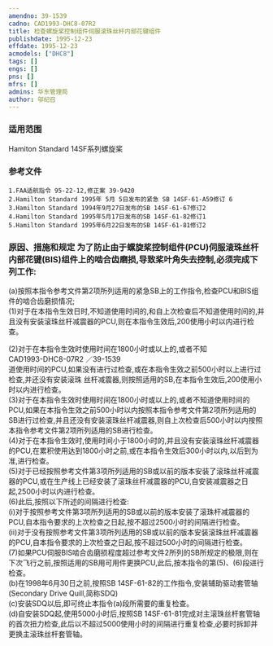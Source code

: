 ```yaml
---
amendno: 39-1539  
cadno: CAD1993-DHC8-07R2  
title: 检查螺旋桨控制组件伺服滚珠丝杆内部花键组件  
publishdate: 1995-12-23  
effdate: 1995-12-23  
acmodels: ["DHC8"]  
tags: []  
engs: []  
pns: []  
mfrs: []  
admins: 华东管理局  
author: 邬纪召  
---
```

  
### 适用范围  
Hamiton Standard 14SF系列螺旋桨  
  
<!--more-->  
### 参考文件  
    1.FAA适航指令 95-22-12,修正案 39-9420  
    2.Hamilton Standard 1995年 5月 5日发布的紧急 SB 14SF-61-A59修订 6  
    3.Hamilton Standard 1994年9月27日发布的SB 14SF-61-67修订2  
    4.Hamilton Standard 1995年5月17日发布的SB 14SF-61-82修订1  
    5.Hamilton Standard 1995年6月22日发布的SB 14SF-61-81修订2  
  
### 原因、措施和规定     为了防止由于螺旋桨控制组件(PCU)伺服滚珠丝杆内部花键(BIS)组件上的啮合齿磨损,导致桨叶角失去控制,必须完成下列工作:  
(a)按照本指令参考文件第2项所列适用的紧急SB上的工作指令,检查PCU和BIS组件的啮合齿磨损情况;  
    (1)对于在本指令生效日时,不知道使用时间的,和自上次检查后不知道使用时间的,并且没有安装滚珠丝杆减震器的PCU,则在本指令生效后,200使用小时以内进行检查。  
  
(2)对于在本指令生效时使用时间在1800小时或以上的,或者不知  
 CAD1993-DHC8-07R2 ／39-1539  
道使用时间的PCU,如果没有进行过检查,或在本指令生效之前500小时以上进行过检查,并还没有安装滚珠 丝杆减震器,则按照适用的SB,在本指令生效后,200使用小时以内进行检查。  
(3)对于在本指令生效时使用时间在1800小时或以上的,或者不知道使用时间的PCU,如果在本指令生效之前500小时以内按照本指令参考文件第2项所列适用的SB进行过检查,并且还没有安装滚珠丝杆减震器,则自上次检查后500小时以内按照本指令参考文件第2项所列适用的SB进行检查。  
    (4)对于在本指令生效时,使用时间小于1800小时的,并且没有安装滚珠丝杆减震器的PCU,在累积使用达到1800小时之前,或在本指令生效后300小时以内,以后到为准,进行检查。  
    (5)对于已经按照参考文件第3项所列适用的SB或以前的版本安装了滚珠丝杆减震器的PCU,或在生产线上已经安装了滚珠丝杆减震器的PCU,自安装减震器之日起,2500小时以内进行检查。  
(6)此后,按照以下所述的间隔进行检查:  
(i)对于按照参考文件第3项所列适用的SB或以前的版本安装了滚珠杆减震器的PCU,自本指令要求的上次检查之日起,按不超过2500小时的间隔进行检查。  
    (ii)对于没有按照参考文件第3项所列适用的SB或以前的版本安装滚珠丝杆减震器的PCU,自本指令要求的上次检查之日起,按不超过500小时的间隔进行检查。  
(7)如果PCU伺服BIS啮合齿磨损程度超过参考文件2所列的SB所规定的极限,则在下次飞行之前,按照适用的SB用可用件更换PCU,此后,按本指令的第(5)、(6)段进行检查。  
    (b)在1998年6月30日之前,按照SB 14SF-61-82的工作指令,安装辅助驱动套管轴(Secondary Drive Quill,简称SDQ)  
(c)安装SDQ以后,即可终止本指令(a)段所需要的重复检查。  
    (d)自安装SDQ起,使用5000小时后,按照SB 14SF-61-81完成对主滚珠丝杆套管轴的首次扭力检查,此后以不超过5000使用小时的间隔进行重复检查,必要时拆卸并更换主滚珠丝杆套管轴。  
  
